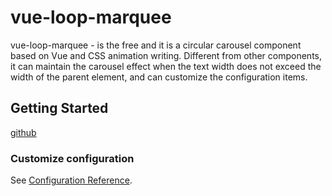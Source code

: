 # vue-loop-marquee
vue-loop-marquee - is the free and it is a circular carousel component based on Vue and CSS animation writing. Different from other components, it can maintain the carousel effect when the text width does not exceed the width of the parent element, and can customize the configuration items.

## Getting Started

[github](https://github.com/whj0117/vue-marquee)

### Customize configuration
See [Configuration Reference](https://cli.vuejs.org/config/).
